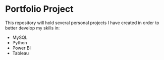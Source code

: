 # Portfolio Project

This repository will hold several personal projects I have created in order to better develop my skills in:


- MySQL
- Python
- Power BI
- Tableau
